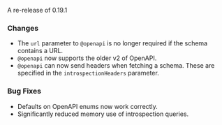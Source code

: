 A re-release of 0.19.1

### Changes

- The `url` parameter to `@openapi` is no longer required if the schema
  contains a URL.
- `@openapi` now supports the older v2 of OpenAPI.
- `@openapi` can now send headers when fetching a schema. These are specified
  in the `introspectionHeaders` parameter.

### Bug Fixes

- Defaults on OpenAPI enums now work correctly.
- Significantly reduced memory use of introspection queries.

